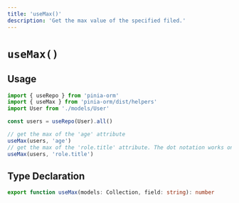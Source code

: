 ```yaml
---
title: 'useMax()'
description: 'Get the max value of the specified filed.'
---
```


# `useMax()`

## Usage

````ts
import { useRepo } from 'pinia-orm'
import { useMax } from 'pinia-orm/dist/helpers'
import User from './models/User'

const users = useRepo(User).all()

// get the max of the 'age' attribute
useMax(users, 'age')
// get the max of the 'role.title' attribute. The dot notation works only for 1n1 Relations
useMax(users, 'role.title')

````

## Type Declaration

````ts
export function useMax(models: Collection, field: string): number
````
